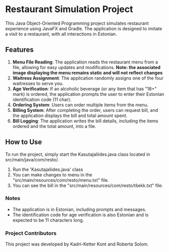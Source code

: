 # Restaurant Simulation Project
This Java Object-Oriented Programming project simulates restaurant experience using JavaFX and Gradle. The application is designed to imitate a visit to a restaurant, with all interactions in Estonian. 

## Features
1. **Menu File Reading**:  The application reads the restaurant menu from a file, allowing for easy updates and modifications. **Note: the associated image displaying the menu remains static and will not reflect changes**
2. **Waitress Assignment**: The application randomly assigns one of the four waitresses to serve you.
3. **Age Verification**: If an alcoholic beverage (or any item that has "18+" mark) is ordered, the application prompts the user to enter their Estonian identification code (11 char). 
4. **Ordering System**: Users can order multiple items from the menu.
5. **Billing System**: After completing the order, users can request bill, and the application displays the bill and total amount spent. 
6. **Bill Logging**: The application writes the bill details, including the items ordered and the total amount, into a file.

## How to Use
To run the project, simply start the Kasutajaliides.java class located in src/main/java/com/resto/.
1. Run the 'Kasutajaliides.java' class
2. You can make changes to menu in the "src/main/resources/com/resto/menu.txt" file.
3. You can see the bill in the "src/main/resources/com/resto/tšekk.txt" file.

### Notes

- The application is in Estonian, including prompts and messages.
- The identification code for age verification is also Estonian and is expected to be 11 characters long.

### Project Contributors
This project was developed by Kadri-Ketter Kont and Roberta Solom.
